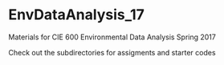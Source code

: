# EnvDataAnalysis_17
Materials for CIE 600 Environmental Data Analysis Spring 2017

Check out the subdirectories for assigments and starter codes

